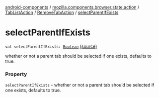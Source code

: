 [android-components](../../../index.md) / [mozilla.components.browser.state.action](../../index.md) / [TabListAction](../index.md) / [RemoveTabAction](index.md) / [selectParentIfExists](./select-parent-if-exists.md)

# selectParentIfExists

`val selectParentIfExists: `[`Boolean`](https://kotlinlang.org/api/latest/jvm/stdlib/kotlin/-boolean/index.html) [(source)](https://github.com/mozilla-mobile/android-components/blob/master/components/browser/state/src/main/java/mozilla/components/browser/state/action/BrowserAction.kt#L72)

whether or not a parent tab should be
selected if one exists, defaults to true.

### Property

`selectParentIfExists` - whether or not a parent tab should be
selected if one exists, defaults to true.